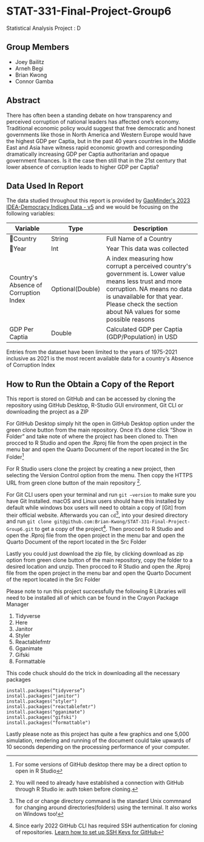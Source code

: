 # STAT-331-Final-Project-Group6
Statistical Analysis Project : D

## Group Members
  * Joey Bailitz 
  * Arneh Begi
  * Brian Kwong 
  * Connor Gamba 

## Abstract

There has often been a standing debate on how transparency and perceived corruption of national leaders has affected one’s economy.  Traditional economic policy would suggest that free democratic and honest governments like those in North America and Western Europe would have the highest GDP per Captia, but in the past 40 years countries in the Middle East and Asia have witness rapid economic growth and corresponding dramatically increasing GDP per Captia authoritarian and opaque government finances.  Is it the case then still that in the 21st century that lower absence of corruption leads to higher GDP per Captia?

## Data Used In Report

The data studied throughout this report is provided by [GapMinder's 2023 IDEA-Democracy Indices Data - v5](https://docs.google.com/spreadsheets/d/1jYUZFQOQrE0bAjV9XVgr_92nMT-_ukYBs4Uom4rfVtQ/edit#gid=501532268&range=B17) and we would be focusing on the following variables:

| Variable | Type | Description |
|--|--|--|
| 🔑Country | String | Full Name of a Country |
| 🔑Year | Int | Year This data was collected
| Country's Absence of Corruption Index | Optional(Double) | A index measuring how corrupt a perceived country's government is.  Lower value means less trust and more corruption.  NA means no data is unavailable for that year.  Please check the section about NA values for some possible reasons |
| GDP Per Captia | Double | Calculated GDP per Captia (GDP/Population) in USD

Entries from the dataset have been limited to the years of 1975-2021 inclusive as 2021 is the most recent available data for a country's Absence of Corruption Index

## How to Run the Obtain a Copy of the Report

This report is stored on GitHub and can be accessed by cloning the repository using GitHub Desktop, R-Studio GUI environment, Git CLI or downloading the project as a ZIP

For GitHub Desktop simply hit the open in GitHub Desktop option under the green clone button from the main repository. Once it’s done click “Show in Folder” and take note of where the project has been cloned to. Then procced to R Studio and open the .Rproj file from the open project in the menu bar and open the Quarto Document of the report located in the Src Folder[^1]

[^1]: For some versions of GitHub desktop there may be a direct option to open in R Studio 


For R Studio users clone the project by creating a new project, then selecting the Version Control option from the menu.  Then copy the HTTPS URL from green clone button of the main repository [^2].
[^2]: You will need to already have established a connection with GitHub through R Studio ie: auth token before cloning.

For Git CLI users open your terminal and run `git –version` to make sure you have Git Installed. macOS and Linux users should have this installed by default while windows box users will need to obtain a copy of [Git] from their official website.  Afterwards you can `cd`[^3], into your desired directory and run `git clone git@github.com:Brian-Kwong/STAT-331-Final-Project-Group6.git` to get a copy of the project[^4].  Then procced to R Studio and open the .Rproj file from the open project in the menu bar and open the Quarto Document of the report located in the Src Folder

[^3]: The cd or change directory command is the standard Unix commnand for changing around directories(folders) using the terminal.  It also works on Windows too!

[^4]: Since early 2022 GitHub CLI has required SSH authentication for cloning of repositories. [Learn how to set up SSH Keys for GitHub](https://docs.github.com/en/authentication/connecting-to-github-with-ssh/generating-a-new-ssh-key-and-adding-it-to-the-ssh-agent)

Lastly you could just download the zip file, by clicking download as zip option from green clone button of the main repository, copy the folder to a desired location and unzip. Then procced to R Studio and open the .Rproj file from the open project in the menu bar and open the Quarto Document of the report located in the Src Folder

Please note to run this project successfully the following R Libraries will need to be installed all of which can be found in the Crayon Package Manager

1. Tidyverse
2. Here
3. Janitor
4. Styler
5. Reactablefmtr
6. Gganimate
7. Gifski
8. Formattable

This code chuck should do the trick in downloading all the necessary packages 
```{r}
install.packages(“tidyverse”)
install.packages("janitor")
install.packages("styler")
install.packages("reactablefmtr")
install.packages("gganimate")
install.packages("gifski")
install.packages("formattable")
```

Lastly please note as this project has quite a few graphics and one 5,000 simulation, rendering and running of the document could take upwards of 10 seconds depending on the processing performance of your computer.
